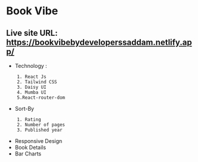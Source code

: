 # Book Vibe

## Live site URL: https://bookvibebydeveloperssaddam.netlify.app/

- Technology :

```base
    1. React Js
    2. Tailwind CSS
    3. Daisy UI
    4. Mumba UI
    5.React-router-dom
```

- Sort-By

```base
    1. Rating
    2. Number of pages
    3. Published year
```

- Responsive Design
- Book Details
- Bar Charts
